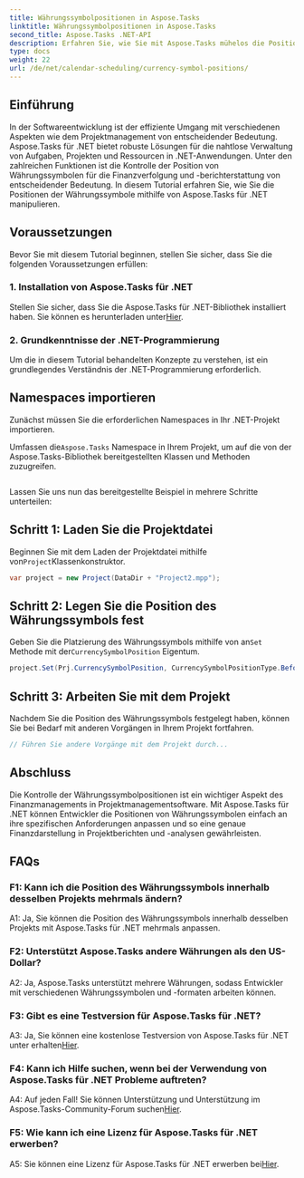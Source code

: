 ```yaml
---
title: Währungssymbolpositionen in Aspose.Tasks
linktitle: Währungssymbolpositionen in Aspose.Tasks
second_title: Aspose.Tasks .NET-API
description: Erfahren Sie, wie Sie mit Aspose.Tasks mühelos die Positionen von Währungssymbolen in .NET-Projekten steuern.
type: docs
weight: 22
url: /de/net/calendar-scheduling/currency-symbol-positions/
---
```

## Einführung

In der Softwareentwicklung ist der effiziente Umgang mit verschiedenen Aspekten wie dem Projektmanagement von entscheidender Bedeutung. Aspose.Tasks für .NET bietet robuste Lösungen für die nahtlose Verwaltung von Aufgaben, Projekten und Ressourcen in .NET-Anwendungen. Unter den zahlreichen Funktionen ist die Kontrolle der Position von Währungssymbolen für die Finanzverfolgung und -berichterstattung von entscheidender Bedeutung. In diesem Tutorial erfahren Sie, wie Sie die Positionen der Währungssymbole mithilfe von Aspose.Tasks für .NET manipulieren.

## Voraussetzungen

Bevor Sie mit diesem Tutorial beginnen, stellen Sie sicher, dass Sie die folgenden Voraussetzungen erfüllen:

### 1. Installation von Aspose.Tasks für .NET

 Stellen Sie sicher, dass Sie die Aspose.Tasks für .NET-Bibliothek installiert haben. Sie können es herunterladen unter[Hier](https://releases.aspose.com/tasks/net/).

### 2. Grundkenntnisse der .NET-Programmierung

Um die in diesem Tutorial behandelten Konzepte zu verstehen, ist ein grundlegendes Verständnis der .NET-Programmierung erforderlich.

## Namespaces importieren

Zunächst müssen Sie die erforderlichen Namespaces in Ihr .NET-Projekt importieren. 

 Umfassen die`Aspose.Tasks` Namespace in Ihrem Projekt, um auf die von der Aspose.Tasks-Bibliothek bereitgestellten Klassen und Methoden zuzugreifen.

```csharp

```

Lassen Sie uns nun das bereitgestellte Beispiel in mehrere Schritte unterteilen:

## Schritt 1: Laden Sie die Projektdatei

 Beginnen Sie mit dem Laden der Projektdatei mithilfe von`Project`Klassenkonstruktor.

```csharp
var project = new Project(DataDir + "Project2.mpp");
```

## Schritt 2: Legen Sie die Position des Währungssymbols fest

 Geben Sie die Platzierung des Währungssymbols mithilfe von an`Set` Methode mit der`CurrencySymbolPosition` Eigentum.

```csharp
project.Set(Prj.CurrencySymbolPosition, CurrencySymbolPositionType.Before);
```

## Schritt 3: Arbeiten Sie mit dem Projekt

Nachdem Sie die Position des Währungssymbols festgelegt haben, können Sie bei Bedarf mit anderen Vorgängen in Ihrem Projekt fortfahren.

```csharp
// Führen Sie andere Vorgänge mit dem Projekt durch...
```

## Abschluss

Die Kontrolle der Währungssymbolpositionen ist ein wichtiger Aspekt des Finanzmanagements in Projektmanagementsoftware. Mit Aspose.Tasks für .NET können Entwickler die Positionen von Währungssymbolen einfach an ihre spezifischen Anforderungen anpassen und so eine genaue Finanzdarstellung in Projektberichten und -analysen gewährleisten.

## FAQs

### F1: Kann ich die Position des Währungssymbols innerhalb desselben Projekts mehrmals ändern?

A1: Ja, Sie können die Position des Währungssymbols innerhalb desselben Projekts mit Aspose.Tasks für .NET mehrmals anpassen.

### F2: Unterstützt Aspose.Tasks andere Währungen als den US-Dollar?

A2: Ja, Aspose.Tasks unterstützt mehrere Währungen, sodass Entwickler mit verschiedenen Währungssymbolen und -formaten arbeiten können.

### F3: Gibt es eine Testversion für Aspose.Tasks für .NET?

 A3: Ja, Sie können eine kostenlose Testversion von Aspose.Tasks für .NET unter erhalten[Hier](https://releases.aspose.com/).

### F4: Kann ich Hilfe suchen, wenn bei der Verwendung von Aspose.Tasks für .NET Probleme auftreten?

 A4: Auf jeden Fall! Sie können Unterstützung und Unterstützung im Aspose.Tasks-Community-Forum suchen[Hier](https://forum.aspose.com/c/tasks/15).

### F5: Wie kann ich eine Lizenz für Aspose.Tasks für .NET erwerben?

 A5: Sie können eine Lizenz für Aspose.Tasks für .NET erwerben bei[Hier](https://purchase.aspose.com/buy).